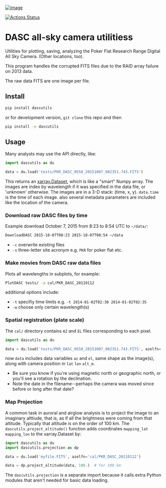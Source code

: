 [![image](https://zenodo.org/badge/51016067.svg)](https://zenodo.org/badge/latestdoi/51016067)

[![Actions Status](https://github.com/space-physics/dascutils/ci/badge.svg)](https://github.com/space-physics/dascutils/actions)


# DASC all-sky camera utilitiess

Utilities for plotting, saving, analyzing the Poker Flat Research Range Digital All Sky Camera. (Other locations, too).

This program handles the corrupted FITS files due to the RAID array failure on 2013 data.

The raw data FITS are one image per file.


## Install

```sh
pip install dascutils
```

or for development version, `git clone` this repo and then
```sh
pip install -e dascutils
```

## Usage
Many analysts may use the API directly, like:
```python
import dascutils as du

data = du.load('tests/PKR_DASC_0558_20151007_082351.743.FITS')
```
This returns an [xarray.Dataset](http://xarray.pydata.org/en/stable/generated/xarray.Dataset.html), which is like a "smart" Numpy array.
The images are index by wavelength if it was specified in the data file, or 'unknown' otherwise.
The images are in a 3-D stack: (time, x, y).
`data.time` is the time of each image.
also several metadata parameters are included like the location of the camera.

### Download raw DASC files by time

Example download October 7, 2015 from 8:23 to 8:54 UTC to `~/data/`:

```sh
DownloadDASC 2015-10-07T08:23 2015-10-07T08:54 ~/data
```

* `-c` overwrite existing files
* `-s` three-letter site acronym e.g. `PKR` for poker flat etc.

### Make movies from DASC raw data files

Plots all wavelengths in subplots, for example:

```sh
PlotDASC tests/ -a cal/PKR_DASC_20110112
```

additional options include:

* `-t` specifiy time limits e.g.  `-t 2014-01-02T02:30 2014-01-02T02:35`
* `-w` choose only certain wavelength(s)

### Spatial registration (plate scale)

The `cal/` directory contains `AZ` and `EL` files corresponding to each pixel.

```python
import dascutils as du

data = du.load('tests/PKR_DASC_0558_20151007_082351.743.FITS', azelfn='cal/PKR_DASC_20110112')
```

now `data` includes data variables `az` and `el`, same shape as the image(s), along with camera position in `lat` `lon` `alt_m`.

* Be sure you know if you're using magnetic north or geographic north, or you'll see a rotation by the declination.
* Note the date in the filename--perhaps the camera was moved since before or long after that date?

### Map Projection
A common task in auroral and airglow analysis is to project the image to an imaginary alttiude, that is, as if all the brightness were coming from that altitude.
Typically that altitude is on the order of 100 km.
The `dascutils.project_altitude()` function adds coordinates `mapping_lat` `mapping_lon` to the xarray.Dataset by:
```python
import dascutils as du
import dascutils.projection as dp

data = du.load('myfile.FITS', azelfn='cal/PKR_DASC_20110112')

data = dp.project_altitude(data, 100.)  # for 100 km
```

The `dascutils.projection` is a separate import because it calls extra Python modules that aren't needed for basic data loading.

